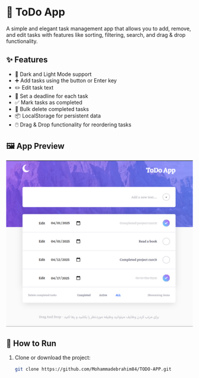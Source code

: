 # 📝 ToDo App

<!-- ![Todo App Screenshot](./assets/images/photo1.png) -->

A simple and elegant task management app that allows you to add, remove, and edit tasks with features like sorting, filtering, search, and drag & drop functionality.

## ✨ Features

- 🎨 Dark and Light Mode support
- ➕ Add tasks using the button or Enter key
- ✏️ Edit task text
- 📅 Set a deadline for each task
- ✅ Mark tasks as completed
- 🧹 Bulk delete completed tasks
- 📦 LocalStorage for persistent data
- 🖱️ Drag & Drop functionality for reordering tasks

## 🖼️ App Preview

<img src="./assets/images/photo1.png" alt="ToDo App Screenshot" width="600"/>

## 🚀 How to Run

1. Clone or download the project:

   ```bash
   git clone https://github.com/Mohammadebrahim84/TODO-APP.git
